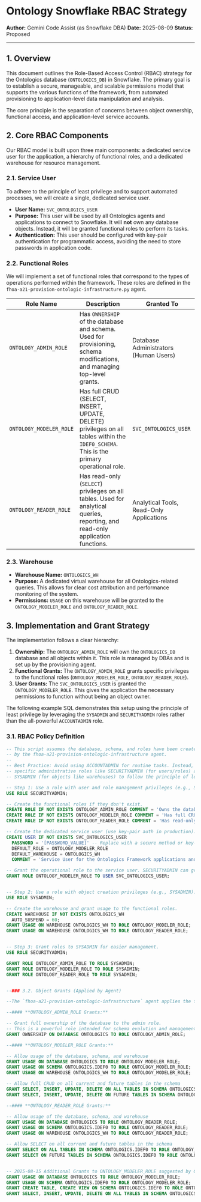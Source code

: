 # Ontology Snowflake RBAC Strategy

**Author:** Gemini Code Assist (as Snowflake DBA)
**Date:** 2025-08-09
**Status:** Proposed

---

## 1. Overview

This document outlines the Role-Based Access Control (RBAC) strategy for the Ontologics database (`ONTOLOGICS_DB`) in Snowflake. The primary goal is to establish a secure, manageable, and scalable permissions model that supports the various functions of the framework, from automated provisioning to application-level data manipulation and analysis.

The core principle is the separation of concerns between object ownership, functional access, and application-level service accounts.

## 2. Core RBAC Components

Our RBAC model is built upon three main components: a dedicated service user for the application, a hierarchy of functional roles, and a dedicated warehouse for resource management.

### 2.1. Service User

To adhere to the principle of least privilege and to support automated processes, we will create a single, dedicated service user.

-   **User Name:** `SVC_ONTOLOGICS_USER`
-   **Purpose:** This user will be used by all Ontologics agents and applications to connect to Snowflake. It will **not** own any database objects. Instead, it will be granted functional roles to perform its tasks.
-   **Authentication:** This user should be configured with key-pair authentication for programmatic access, avoiding the need to store passwords in application code.

### 2.2. Functional Roles

We will implement a set of functional roles that correspond to the types of operations performed within the framework. These roles are defined in the `fhoa-a21-provision-ontologic-infrastructure.py` agent.

| Role Name             | Description                                                                                                                            | Granted To                               |
| --------------------- | -------------------------------------------------------------------------------------------------------------------------------------- | ---------------------------------------- |
| `ONTOLOGY_ADMIN_ROLE`   | Has `OWNERSHIP` of the database and schema. Used for provisioning, schema modifications, and managing top-level grants.                  | Database Administrators (Human Users)    |
| `ONTOLOGY_MODELER_ROLE` | Has full CRUD (SELECT, INSERT, UPDATE, DELETE) privileges on all tables within the `IDEF0_SCHEMA`. This is the primary operational role. | `SVC_ONTOLOGICS_USER`                    |
| `ONTOLOGY_READER_ROLE`  | Has read-only (`SELECT`) privileges on all tables. Used for analytical queries, reporting, and read-only application functions.        | Analytical Tools, Read-Only Applications |

### 2.3. Warehouse

-   **Warehouse Name:** `ONTOLOGICS_WH`
-   **Purpose:** A dedicated virtual warehouse for all Ontologics-related queries. This allows for clear cost attribution and performance monitoring of the system.
-   **Permissions:** `USAGE` on this warehouse will be granted to the `ONTOLOGY_MODELER_ROLE` and `ONTOLOGY_READER_ROLE`.

## 3. Implementation and Grant Strategy

The implementation follows a clear hierarchy:

1.  **Ownership:** The `ONTOLOGY_ADMIN_ROLE` will own the `ONTOLOGICS_DB` database and all objects within it. This role is managed by DBAs and is set up by the provisioning agent.
2.  **Functional Grants:** The `ONTOLOGY_ADMIN_ROLE` grants specific privileges to the functional roles (`ONTOLOGY_MODELER_ROLE`, `ONTOLOGY_READER_ROLE`).
3.  **User Grants:** The `SVC_ONTOLOGICS_USER` is granted the `ONTOLOGY_MODELER_ROLE`. This gives the application the necessary permissions to function without being an object owner.

The following example SQL demonstrates this setup using the principle of least privilege by leveraging the `SYSADMIN` and `SECURITYADMIN` roles rather than the all-powerful `ACCOUNTADMIN` role.

### 3.1. RBAC Policy Definition

```sql
-- This script assumes the database, schema, and roles have been created
-- by the fhoa-a21-provision-ontologic-infrastructure agent.
--
-- Best Practice: Avoid using ACCOUNTADMIN for routine tasks. Instead, use
-- specific administrative roles like SECURITYADMIN (for users/roles) and
-- SYSADMIN (for objects like warehouses) to follow the principle of least privilege.

-- Step 1: Use a role with user and role management privileges (e.g., SECURITYADMIN).
USE ROLE SECURITYADMIN;

-- Create the functional roles if they don't exist.
CREATE ROLE IF NOT EXISTS ONTOLOGY_ADMIN_ROLE COMMENT = 'Owns the database and schema; manages top-level grants.';
CREATE ROLE IF NOT EXISTS ONTOLOGY_MODELER_ROLE COMMENT = 'Has full CRUD privileges on all tables in the IDEF0_SCHEMA.';
CREATE ROLE IF NOT EXISTS ONTOLOGY_READER_ROLE COMMENT = 'Has read-only (SELECT) privileges on all tables.';

-- Create the dedicated service user (use key-pair auth in production).
CREATE USER IF NOT EXISTS SVC_ONTOLOGICS_USER
  PASSWORD = '[PASSWORD_VALUE]' -- Replace with a secure method or key-pair auth
  DEFAULT_ROLE = ONTOLOGY_MODELER_ROLE
  DEFAULT_WAREHOUSE = ONTOLOGICS_WH
  COMMENT = 'Service User for the Ontologics Framework applications and agents.';

-- Grant the operational role to the service user. SECURITYADMIN can grant any role.
GRANT ROLE ONTOLOGY_MODELER_ROLE TO USER SVC_ONTOLOGICS_USER;


-- Step 2: Use a role with object creation privileges (e.g., SYSADMIN).
USE ROLE SYSADMIN;

-- Create the warehouse and grant usage to the functional roles.
CREATE WAREHOUSE IF NOT EXISTS ONTOLOGICS_WH
  AUTO_SUSPEND = 60;
GRANT USAGE ON WAREHOUSE ONTOLOGICS_WH TO ROLE ONTOLOGY_MODELER_ROLE;
GRANT USAGE ON WAREHOUSE ONTOLOGICS_WH TO ROLE ONTOLOGY_READER_ROLE;


-- Step 3: Grant roles to SYSADMIN for easier management.
USE ROLE SECURITYADMIN;

GRANT ROLE ONTOLOGY_ADMIN_ROLE TO ROLE SYSADMIN;
GRANT ROLE ONTOLOGY_MODELER_ROLE TO ROLE SYSADMIN;
GRANT ROLE ONTOLOGY_READER_ROLE TO ROLE SYSADMIN;


--### 3.2. Object Grants (Applied by Agent)

--The `fhoa-a21-provision-ontologic-infrastructure` agent applies the following grants to the functional roles after the database objects are created. This ensures a clean separation of concerns where `SYSADMIN` owns the objects and functional roles are granted the minimum necessary privileges.

--#### **ONTOLOGY_ADMIN_ROLE Grants:**

-- Grant full ownership of the database to the admin role.
-- This is a powerful role intended for schema evolution and management.
GRANT OWNERSHIP ON DATABASE ONTOLOGICS TO ROLE ONTOLOGY_ADMIN_ROLE;

--#### **ONTOLOGY_MODELER_ROLE Grants:**

-- Allow usage of the database, schema, and warehouse
GRANT USAGE ON DATABASE ONTOLOGICS TO ROLE ONTOLOGY_MODELER_ROLE;
GRANT USAGE ON SCHEMA ONTOLOGICS.IDEF0 TO ROLE ONTOLOGY_MODELER_ROLE;
GRANT USAGE ON WAREHOUSE ONTOLOGICS_WH TO ROLE ONTOLOGY_MODELER_ROLE;

-- Allow full CRUD on all current and future tables in the schema
GRANT SELECT, INSERT, UPDATE, DELETE ON ALL TABLES IN SCHEMA ONTOLOGICS.IDEF0 TO ROLE ONTOLOGY_MODELER_ROLE;
GRANT SELECT, INSERT, UPDATE, DELETE ON FUTURE TABLES IN SCHEMA ONTOLOGICS.IDEF0 TO ROLE ONTOLOGY_MODELER_ROLE;

--#### **ONTOLOGY_READER_ROLE Grants:**

-- Allow usage of the database, schema, and warehouse
GRANT USAGE ON DATABASE ONTOLOGICS TO ROLE ONTOLOGY_READER_ROLE;
GRANT USAGE ON SCHEMA ONTOLOGICS.IDEF0 TO ROLE ONTOLOGY_READER_ROLE;
GRANT USAGE ON WAREHOUSE ONTOLOGICS_WH TO ROLE ONTOLOGY_READER_ROLE;

-- Allow SELECT on all current and future tables in the schema
GRANT SELECT ON ALL TABLES IN SCHEMA ONTOLOGICS.IDEF0 TO ROLE ONTOLOGY_READER_ROLE;
GRANT SELECT ON FUTURE TABLES IN SCHEMA ONTOLOGICS.IDEF0 TO ROLE ONTOLOGY_READER_ROLE;


-- 2025-08-15 Additional Grants to ONTOLOGY_MODELER_ROLE suggested by GPT5
GRANT USAGE ON DATABASE ONTOLOGICS TO ROLE ONTOLOGY_MODELER_ROLE;
GRANT USAGE ON SCHEMA ONTOLOGICS.IDEF0 TO ROLE ONTOLOGY_MODELER_ROLE;
GRANT CREATE TABLE, CREATE VIEW ON SCHEMA ONTOLOGICS.IDEF0 TO ROLE ONTOLOGY_MODELER_ROLE;
GRANT SELECT, INSERT, UPDATE, DELETE ON ALL TABLES IN SCHEMA ONTOLOGICS.IDEF0 TO ROLE ONTOLOGY_MODELER_ROLE;


```